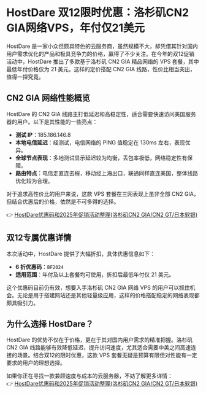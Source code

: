 # HostDare 双12限时优惠：洛杉矶CN2 GIA网络VPS，年付仅21美元

HostDare 是一家小众但颇具特色的云服务商，虽然规模不大，却凭借其针对国内用户需求优化的产品和极具竞争力的价格，赢得了不少关注。在今年的双12促销活动中，HostDare 推出了多款基于洛杉矶 CN2 GIA 精品网络的 VPS 套餐，其中最低年付价格仅为 21 美元。这样的定价搭配 CN2 GIA 线路，性价比相当突出，值得一探究竟。

## CN2 GIA 网络性能概览

HostDare 的 CN2 GIA 线路主打低延迟和高稳定性，适合需要快速访问美国服务器的用户。以下是其性能的一些亮点：

- **测试 IP**：185.186.146.8  
- **本地电信延迟**：经测试，电信网络的 PING 值稳定在 130ms 左右，表现优异。  
- **全球节点表现**：多地测试显示延迟较为均衡，丢包率极低，网络稳定性有保障。  
- **路由特点**：电信走直连去程，移动经上海出口，联通同样直连美国，整体线路优化较为合理。

对于追求高性价比的用户来说，这款 VPS 套餐在三网表现上虽非全部 CN2 GIA，但结合优惠后的价格，依然是不可多得的选择。

👉 [HostDare优惠码和2025年促销活动整理(洛杉矶CN2 GIA/CN2 GT/日本软银)](https://bit.ly/hostdare)

## 双12专属优惠详情

本次活动中，HostDare 提供了大幅折扣，具体优惠信息如下：

- **6 折优惠码**：`BF2024`  
- **适用范围**：年付及以上套餐均可使用，折扣后最低年付仅 21 美元。

这个优惠码目前仍有效，想要入手洛杉矶 CN2 GIA 网络 VPS 的用户可以抓住机会。无论是用于搭建网站还是其他轻量级应用，这样的价格搭配稳定的网络表现都颇具吸引力。

## 为什么选择 HostDare？

HostDare 的优势不仅在于价格，更在于其对国内用户需求的精准把握。洛杉矶 CN2 GIA 线路能够有效降低延迟，提升访问速度，尤其适合需要中美之间高速连接的场景。结合双12的限时优惠，这款 VPS 套餐无疑是预算有限但对性能有一定要求的用户的理想选择。

如果你正在寻找一款兼顾速度与成本的云服务器，不妨了解更多详情：  
👉 [HostDare优惠码和2025年促销活动整理(洛杉矶CN2 GIA/CN2 GT/日本软银)](https://bit.ly/hostdare)